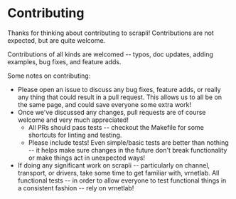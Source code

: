 Contributing
============

Thanks for thinking about contributing to scrapli! Contributions are not expected, but are quite welcome.

Contributions of all kinds are welcomed -- typos, doc updates, adding examples, bug fixes, and feature adds.


Some notes on contributing:

- Please open an issue to discuss any bug fixes, feature adds, or really any thing that could result in a pull
 request. This allows us to all be on the same page, and could save everyone some extra work!
- Once we've discussed any changes, pull requests are of course welcome and very much appreciated!
  - All PRs should pass tests -- checkout the Makefile for some shortcuts for linting and testing.
  - Please include tests! Even simple/basic tests are better than nothing -- it helps make sure changes in the future
   don't break functionality or make things act in unexpected ways!
- If doing any significant work on scrapli -- particularly on channel, transport, or drivers, take some time to get
 familiar with, vrnetlab. All functional tests -- in order to allow everyone to test functional things in a
  consistent fashion -- rely on vrnetlab!
